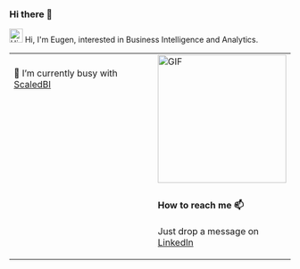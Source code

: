 ### Hi there 👋

<img height="25" src='https://qpluspicture.oss-cn-beijing.aliyuncs.com/6LjjQA/Hi.gif' alt='Hi' width="24"/> Hi, I'm Eugen, interested in Business Intelligence and Analytics.
<p></p>

<table align="center">
<tr>
<td valign="top" width="60%">

#### 
🔭 I’m currently busy with [ScaledBI](https://github.com/ScaledBI)

<!-- recent_releases ends -->
</td>
<td valign="top" width="40%">

 <img alt="GIF" height="230" src="https://media.giphy.com/media/MeJgB3yMMwIaHmKD4z/giphy.gif" />
</td>
</tr>
<tr>
<td>

</td>
<td>

#### How to reach me 📫
Just drop a message on [LinkedIn](https://www.linkedin.com/in/ekoepplin/)

</td>
</tr>

</table>


